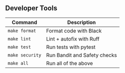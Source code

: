 ## Developer Tools

| Command         | Description                          |
|-----------------|--------------------------------------|
| `make format`   | Format code with Black               |
| `make lint`     | Lint + autofix with Ruff             |
| `make test`     | Run tests with pytest                |
| `make security` | Run Bandit and Safety checks         |
| `make all`      | Run all of the above                 |

